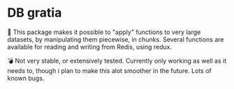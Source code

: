 # DB gratia

:pencil: This package makes it possible to "apply" functions to very large datasets, by manipulating them piecewise, in chunks. Several functions are available for reading and writing from Redis, using redux.

:bomb: Not very stable, or extensively tested. Currently only working as well as it needs to, though i plan to make this alot smoother in the future. Lots of known bugs.